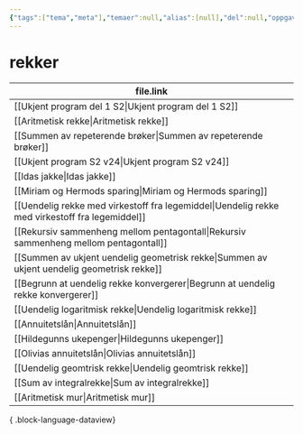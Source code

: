 ```yaml
---
{"tags":["tema","meta"],"temaer":null,"alias":[null],"del":null,"oppgave":null,"fag":null,"eksamen":null,"dg-publish":true,"title":"rekker","date":"2023-06-01","modified":"2023-06-01","permalink":"/temaer/rekker/","dgPassFrontmatter":true}
---
```



# rekker
| file.link                                                                                         |
| ------------------------------------------------------------------------------------------------- |
| [[Ukjent program del 1 S2\|Ukjent program del 1 S2]]                                           |
| [[Aritmetisk rekke\|Aritmetisk rekke]]                                                         |
| [[Summen av repeterende brøker\|Summen av repeterende brøker]]                                 |
| [[Ukjent program S2 v24\|Ukjent program S2 v24]]                                               |
| [[Idas jakke\|Idas jakke]]                                                                     |
| [[Miriam og Hermods sparing\|Miriam og Hermods sparing]]                                       |
| [[Uendelig rekke med virkestoff fra legemiddel\|Uendelig rekke med virkestoff fra legemiddel]] |
| [[Rekursiv sammenheng mellom pentagontall\|Rekursiv sammenheng mellom pentagontall]]           |
| [[Summen av ukjent uendelig geometrisk rekke\|Summen av ukjent uendelig geometrisk rekke]]     |
| [[Begrunn at uendelig rekke konvergerer\|Begrunn at uendelig rekke konvergerer]]               |
| [[Uendelig logaritmisk rekke\|Uendelig logaritmisk rekke]]                                     |
| [[Annuitetslån\|Annuitetslån]]                                                                 |
| [[Hildegunns ukepenger\|Hildegunns ukepenger]]                                                 |
| [[Olivias annuitetslån\|Olivias annuitetslån]]                                                 |
| [[Uendelig geomtrisk rekke\|Uendelig geomtrisk rekke]]                                         |
| [[Sum av integralrekke\|Sum av integralrekke]]                                                 |
| [[Aritmetisk mur\|Aritmetisk mur]]                                                             |

{ .block-language-dataview}
